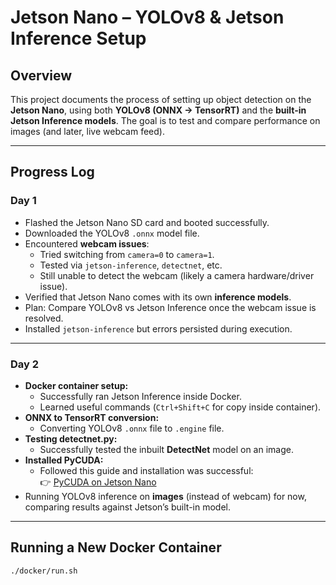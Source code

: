 # Jetson Nano – YOLOv8 & Jetson Inference Setup  

## Overview  
This project documents the process of setting up object detection on the **Jetson Nano**, using both **YOLOv8 (ONNX → TensorRT)** and the **built-in Jetson Inference models**. The goal is to test and compare performance on images (and later, live webcam feed).  

---

## Progress Log  

### Day 1  
- Flashed the Jetson Nano SD card and booted successfully.  
- Downloaded the YOLOv8 `.onnx` model file.  
- Encountered **webcam issues**:  
  - Tried switching from `camera=0` to `camera=1`.  
  - Tested via `jetson-inference`, `detectnet`, etc.  
  - Still unable to detect the webcam (likely a camera hardware/driver issue).  
- Verified that Jetson Nano comes with its own **inference models**.  
- Plan: Compare YOLOv8 vs Jetson Inference once the webcam issue is resolved.  
- Installed `jetson-inference` but errors persisted during execution.  

---

### Day 2  
- **Docker container setup:**  
  - Successfully ran Jetson Inference inside Docker.  
  - Learned useful commands (`Ctrl+Shift+C` for copy inside container).  
- **ONNX to TensorRT conversion:**  
  - Converting YOLOv8 `.onnx` file to `.engine` file.  
- **Testing detectnet.py:**  
  - Successfully tested the inbuilt **DetectNet** model on an image.  
- **Installed PyCUDA:**  
  - Followed this guide and installation was successful:  
    👉 [PyCUDA on Jetson Nano](https://medium.com/dropout-analytics/pycuda-on-jetson-nano-7990decab299)  
- Running YOLOv8 inference on **images** (instead of webcam) for now, comparing results against Jetson’s built-in model.  

---

## Running a New Docker Container  
```bash
./docker/run.sh
